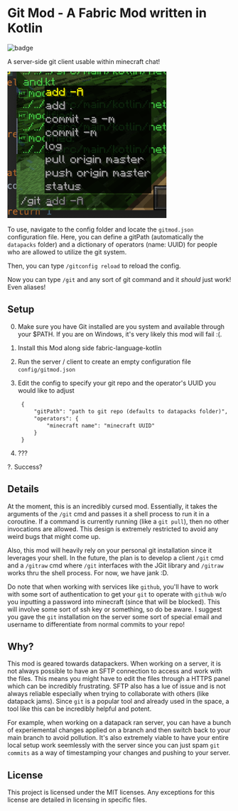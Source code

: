 # Git Mod - A Fabric Mod written in Kotlin
![badge](https://i.imgur.com/c1DH9VL.png)

A server-side git client usable within minecraft chat!

![example](imgs/example.png)

To use, navigate to the config folder and locate the `gitmod.json` configuration file. Here, you can define a gitPath (automatically the `datapacks` folder) and a dictionary of operators (name: UUID) for people who are allowed to utilize the git system. 

Then, you can type `/gitconfig reload` to reload the config.

Now you can type `/git` and any sort of git command and it *should* just work!
Even aliases!

## Setup

0. Make sure you have Git installed are you system and available through your $PATH. If you are on Windows, it's very likely this mod will fail :(.

1. Install this Mod along side fabric-language-kotlin

2. Run the server / client to create an empty configuration file `config/gitmod.json`

3. Edit the config to specify your git repo and the operator's UUID you would like to adjust

		{
			"gitPath": "path to git repo (defaults to datapacks folder)",
			"operators": {
				"minecraft name": "minecraft UUID"
			}
		}

4. ???

?. Success?


## Details

At the moment, this is an incredibly cursed mod. Essentially, it takes the arguments of the `/git` cmd and passes it a shell process to run it in a coroutine. If a command is currently running (like a `git pull`), then no other invocations are allowed. This design is extremely restricted to avoid any weird bugs that might come up.

Also, this mod will heavily rely on your personal git installation since it leverages your shell. In the future, the plan is to develop a client `/git` cmd and a `/gitraw` cmd where `/git` interfaces with the JGit library and `/gitraw` works thru the shell process. For now, we have jank :D.

Do note that when working with services like `github`, you'll have to work with some sort of authentication to get your `git` to operate with `github` w/o you inputting a password into minecraft (since that will be blocked). This will involve some sort of ssh key or something, so do be aware. I suggest you gave the `git` installation on the server some sort of special email and username to differentiate from normal commits to your repo!

## Why?

This mod is geared towards datapackers. When working on a server, it is not always possible to have an SFTP connection to access and work with the files. This means you might have to edit the files through a HTTPS panel which can be incredibly frustrating. SFTP also has a lue of issue and is not always reliable especially when trying to collaborate with others (like datapack jams). Since `git` is a popular tool and already used in the space, a tool like this can be incredibly helpful and potent.

For example, when working on a datapack ran server, you can have a bunch of experiemental changes applied on a branch and then switch back to your main branch to avoid pollution. It's also extremely viable to have your entire local setup work seemlessly with the server since you can just spam `git commits` as a way of timestamping your changes and pushing to your server.

## License

This project is licensed under the MIT licenses. Any exceptions for this license are detailed in licensing in specific files.
